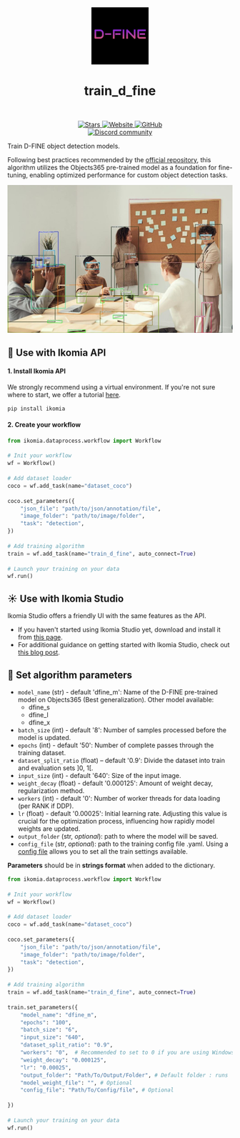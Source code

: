 <div align="center">
  <img src="images/icon.png" alt="Algorithm icon">
  <h1 align="center">train_d_fine</h1>
</div>
<br />
<p align="center">
    <a href="https://github.com/Ikomia-hub/train_d_fine">
        <img alt="Stars" src="https://img.shields.io/github/stars/Ikomia-hub/train_d_fine">
    </a>
    <a href="https://app.ikomia.ai/hub/">
        <img alt="Website" src="https://img.shields.io/website/http/app.ikomia.ai/en.svg?down_color=red&down_message=offline&up_message=online">
    </a>
    <a href="https://github.com/Ikomia-hub/train_d_fine/blob/main/LICENSE.md">
        <img alt="GitHub" src="https://img.shields.io/github/license/Ikomia-hub/train_d_fine.svg?color=blue">
    </a>    
    <br>
    <a href="https://discord.com/invite/82Tnw9UGGc">
        <img alt="Discord community" src="https://img.shields.io/badge/Discord-white?style=social&logo=discord">
    </a> 
</p>

Train D-FINE object detection models.

Following best practices recommended by the [official repository](https://github.com/Peterande/D-FINE), this algorithm utilizes the Objects365 pre-trained model as a foundation for fine-tuning, enabling optimized performance for custom object detection tasks.

![Desk object detection](https://raw.githubusercontent.com/Ikomia-hub/train_d_fine/main/images/output.jpg)

## :rocket: Use with Ikomia API

#### 1. Install Ikomia API

We strongly recommend using a virtual environment. If you're not sure where to start, we offer a tutorial [here](https://www.ikomia.ai/blog/a-step-by-step-guide-to-creating-virtual-environments-in-python).

```sh
pip install ikomia
```

#### 2. Create your workflow
```python
from ikomia.dataprocess.workflow import Workflow

# Init your workflow
wf = Workflow()    

# Add dataset loader
coco = wf.add_task(name="dataset_coco")

coco.set_parameters({
    "json_file": "path/to/json/annotation/file",
    "image_folder": "path/to/image/folder",
    "task": "detection",
}) 

# Add training algorithm
train = wf.add_task(name="train_d_fine", auto_connect=True)

# Launch your training on your data
wf.run()
```

## :sunny: Use with Ikomia Studio

Ikomia Studio offers a friendly UI with the same features as the API.

- If you haven't started using Ikomia Studio yet, download and install it from [this page](https://www.ikomia.ai/studio).
- For additional guidance on getting started with Ikomia Studio, check out [this blog post](https://www.ikomia.ai/blog/how-to-get-started-with-ikomia-studio).


## :pencil: Set algorithm parameters
- `model_name` (str) - default 'dfine_m': Name of the D-FINE pre-trained model on Objects365 (Best generalization). Other model available:
    - dfine_s
    - dfine_l
    - dfine_x
- `batch_size` (int) - default '8': Number of samples processed before the model is updated.
- `epochs` (int) - default '50': Number of complete passes through the training dataset.
- `dataset_split_ratio` (float) – default '0.9': Divide the dataset into train and evaluation sets ]0, 1[.
- `input_size` (int) - default '640': Size of the input image.
- `weight_decay` (float) - default '0.000125': Amount of weight decay, regularization method.
- `workers` (int) - default '0': Number of worker threads for data loading (per RANK if DDP).
- `lr` (float) - default '0.00025': Initial learning rate. Adjusting this value is crucial for the optimization process, influencing how rapidly model weights are updated.
- `output_folder` (str, *optional*): path to where the model will be saved. 
- `config_file` (str, *optional*): path to the training config file .yaml. Using a [config file](https://github.com/Ikomia-hub/train_d_fine/configs/template/config_template.yaml) allows you to set all the train settings available. 

**Parameters** should be in **strings format**  when added to the dictionary.
```python
from ikomia.dataprocess.workflow import Workflow

# Init your workflow
wf = Workflow()    

# Add dataset loader
coco = wf.add_task(name="dataset_coco")

coco.set_parameters({
    "json_file": "path/to/json/annotation/file",
    "image_folder": "path/to/image/folder",
    "task": "detection",
}) 

# Add training algorithm
train = wf.add_task(name="train_d_fine", auto_connect=True)

train.set_parameters({
    "model_name": "dfine_m",
    "epochs": "100",
    "batch_size": "6",
    "input_size": "640",
    "dataset_split_ratio": "0.9",
    "workers": "0",  # Recommended to set to 0 if you are using Windows
    "weight_decay": "0.000125",
    "lr": "0.00025",
    "output_folder": "Path/To/Output/Folder", # Default folder : runs 
    "model_weight_file": "", # Optional
    "config_file": "Path/To/Config/file", # Optional 
    
})

# Launch your training on your data
wf.run()
```
